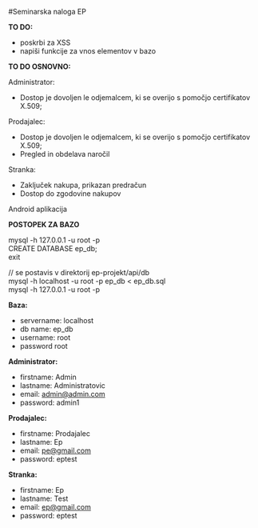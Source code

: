 #Seminarska naloga EP

**TO DO:**
- poskrbi za XSS
- napiši funkcije za vnos elementov v bazo


**TO DO OSNOVNO:**

Administrator:
- Dostop je dovoljen le odjemalcem, ki se overijo s pomočjo certifikatov X.509;

Prodajalec:
- Dostop je dovoljen le odjemalcem, ki se overijo s pomočjo certifikatov X.509;
- Pregled in obdelava naročil

Stranka:
- Zaključek nakupa, prikazan predračun
- Dostop do zgodovine nakupov

Android aplikacija

**POSTOPEK ZA BAZO**

mysql -h 127.0.0.1 -u root -p\
CREATE DATABASE ep_db;\
exit

// se postavis v direktorij ep-projekt/api/db\
mysql -h localhost -u root -p ep_db < ep_db.sql\
mysql -h 127.0.0.1 -u root -p

**Baza:** 
- servername: localhost
- db name: ep_db
- username: root
- password root

**Administrator:**
- firstname: Admin
- lastname: Administratovic
- email: admin@admin.com
- password: admin1
  
**Prodajalec:**
- firstname: Prodajalec
- lastname: Ep
- email: pe@gmail.com
- password: eptest
    
**Stranka:**
- firstname: Ep
- lastname: Test
- email: ep@gmail.com
- password: eptest
